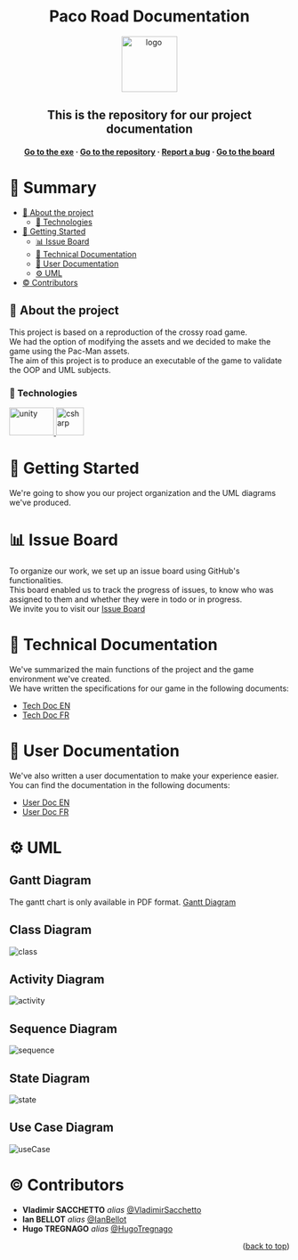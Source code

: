 <a name="readme-top"></a>

<div align="center" >
<h1 align="center">Paco Road Documentation</h1>
 <img
      src="https://www.classicgaming.cc/classics/pac-man/images/icons/pac-man-512x512.png"
      alt="logo"
      width="100"
      height="100"
    />

<h2>This is the repository for our project documentation</h2>
<h4>
    <a href="https://github.com/Paco-crossing-the-roads/Crossy_Roads_Cnam/releases/tag/v3.0.0">Go to the exe</a>
  <span> · </span>
    <a href="https://github.com/Paco-crossing-the-roads/Crossy_Roads_Cnam">Go to the repository</a>
  <span> · </span>
    <a href="https://github.com/Paco-crossing-the-roads/Crossy_Roads_Cnam/issues">Report a bug</a>
  <span> · </span>
    <a href="https://github.com/orgs/Paco-crossing-the-roads/projects/2">Go to the board</a>
  </h4>
</div>

# :notebook_with_decorative_cover: Summary

- [:star2: About the project](#star2-about-the-project)
  - [:space_invader: Technologies](#space_invader-technologies)
- [:toolbox: Getting Started](#toolbox-getting-started)
  - [:bar_chart: Issue Board](#bar_chart-issue-board)
  - [:pencil: Technical Documentation](#pencil-technical-documentation)
  - [:pencil: User Documentation](#pencil-user-documentation)
  - [:gear: UML](#gear-uml)
- [:copyright: Contributors](#copyright-contributors)

## :star2: About the project

This project is based on a reproduction of the crossy road game.<br>
We had the option of modifying the assets and we decided to make the game using the Pac-Man assets.<br>
The aim of this project is to produce an executable of the game to validate the OOP and UML subjects.<br>

### :space_invader: Technologies

  <a href="https://docs.unity.com/" target="_blank" rel="noreferrer">
    <img
      src="https://1000logos.net/wp-content/uploads/2021/10/Unity-logo.png"
      alt="unity"
      width="80"
      height="50"
    />
  </a>
  <a href="https://learn.microsoft.com/fr-fr/dotnet/csharp/" target="_blank" rel="noreferrer">
    <img
      src="https://upload.wikimedia.org/wikipedia/commons/thumb/b/bd/Logo_C_sharp.svg/1200px-Logo_C_sharp.svg.png"
      alt="csharp"
      width="50"
      height="50"
    />
  </a>

# :toolbox: Getting Started

We're going to show you our project organization and the UML diagrams we've produced.

# :bar_chart: Issue Board

To organize our work, we set up an issue board using GitHub's functionalities.<br>
This board enabled us to track the progress of issues, to know who was assigned to them and whether they were in todo or in progress.<br>
We invite you to visit our [Issue Board](https://github.com/orgs/Paco-crossing-the-roads/projects/2)

# :pencil: Technical Documentation

We've summarized the main functions of the project and the game environment we've created.<br>
We have written the specifications for our game in the following documents:

- [Tech Doc EN](https://github.com/Paco-crossing-the-roads/Crossy_Road_Documentation/tree/main/Technical_documentation/English/README.md)
- [Tech Doc FR](https://github.com/Paco-crossing-the-roads/Crossy_Road_Documentation/tree/main/Technical_documentation/French/README.md)

# :pencil: User Documentation

We've also written a user documentation to make your experience easier.<br>
You can find the documentation in the following documents:

- [User Doc EN](https://github.com/Paco-crossing-the-roads/Crossy_Road_Documentation/tree/main/User_documentation/English/README.md)
- [User Doc FR](https://github.com/Paco-crossing-the-roads/Crossy_Road_Documentation/tree/main/User_documentation/French/README.md)

# :gear: UML

## Gantt Diagram

The gantt chart is only available in PDF format.
[Gantt Diagram](./Gantt_Diagram.pdf)

## Class Diagram

![class](./Images/Class_Diagram.png)

## Activity Diagram

![activity](./Images/Activity_Diagram.png)

## Sequence Diagram

![sequence](./Images/Sequence_Diagram.png)

## State Diagram

![state](./Images/State_Diagram.png)

## Use Case Diagram

![useCase](./Images/Use_Case.png)

# :copyright: Contributors

- **Vladimir SACCHETTO** _alias_ [@VladimirSacchetto](https://github.com/Vladimir9595)
- **Ian BELLOT** _alias_ [@IanBellot](https://github.com/ShortLegsFox)
- **Hugo TREGNAGO** _alias_ [@HugoTregnago](https://github.com/htregnagoCNAM)

<p align="right">(<a href="#readme-top">back to top</a>)</p>
